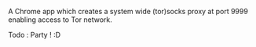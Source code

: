 A Chrome app which creates a system wide (tor)socks proxy at port 9999 enabling access to Tor network.

Todo : Party ! :D
